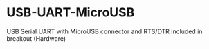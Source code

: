 # USB-UART-MicroUSB
USB Serial UART with MicroUSB connector and RTS/DTR included in breakout (Hardware)
